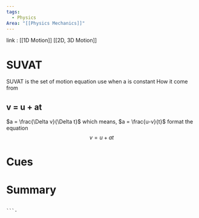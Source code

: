 ```yaml
---
tags:
  - Physics
Area: "[[Physics Mechanics]]"
---
```

link : [[1D Motion]] [[2D, 3D Motion]]
# SUVAT
SUVAT is the set of motion equation use when a is constant
How it come from
## v = u + at
$a = \frac{\Delta v}{\Delta t}$ which means, $a = \frac{u-v}{t}$ 
format the equation
$$v = u +at$$


# Cues
# Summary
```

```-